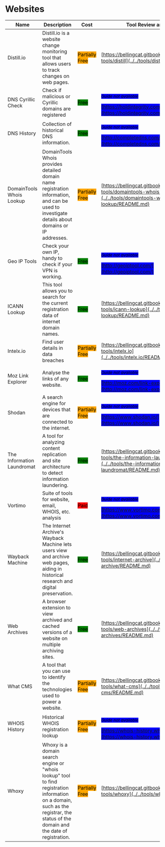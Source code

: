 # Websites

| Name | Description | Cost | Tool Review and Guide |
| --- | --- | --- | --- |
| Distill.io | Distill.io is a website change monitoring tool that allows users to track changes on web pages. | <mark style="background-color:orange;">Partially Free</mark> | [https://bellingcat.gitbook.io/toolkit/more/all-tools/distill](../../tools/distill/README.md) |
| DNS Cyrillic Check | Check if malicious or Cyrillic domains are registered | <mark style="background-color:green;">Free</mark> | <p><sub><em><mark style="background-color:blue;">Guide not available</mark></em></sub></p><mark style="background-color:blue;"> [https://holdintegrity.com/checker](https://holdintegrity.com/checker) </mark> |
| DNS History | Collection of historical DNS information. | <mark style="background-color:green;">Free</mark> | <p><sub><em><mark style="background-color:blue;">Guide not available</mark></em></sub></p><mark style="background-color:blue;"> [http://completedns.com/](http://completedns.com/) </mark> |
| DomainTools Whois Lookup | DomainTools Whois provides detailed domain name registration information, and can be used to investigate details about domains or IP addresses. | <mark style="background-color:orange;">Partially Free</mark> | [https://bellingcat.gitbook.io/toolkit/more/all-tools/domaintools-whois-lookup](../../tools/domaintools-whois-lookup/README.md) |
| Geo IP Tools | Check your own IP, handy to check if your VPN is working. | <mark style="background-color:green;">Free</mark> | <p><sub><em><mark style="background-color:blue;">Guide not available</mark></em></sub></p><mark style="background-color:blue;"> [http://geoiptool.com/](http://geoiptool.com/) </mark> |
| ICANN Lookup | This tool allows you to search for the current registration data of internet domain names. | <mark style="background-color:green;">Free</mark> | [https://bellingcat.gitbook.io/toolkit/more/all-tools/icann-lookup](../../tools/icann-lookup/README.md) |
| Intelx.io | Find user details in data breaches | <mark style="background-color:orange;">Partially Free</mark> | [https://bellingcat.gitbook.io/toolkit/more/all-tools/intelx.io](../../tools/intelx.io/README.md) |
| Moz Link Explorer | Analyse the links of any website. | <mark style="background-color:green;">Free</mark> | <p><sub><em><mark style="background-color:blue;">Guide not available</mark></em></sub></p><mark style="background-color:blue;"> [http://moz.com/link-explorer](http://moz.com/link-explorer) </mark> |
| Shodan | A search engine for devices that are connected to the internet. | <mark style="background-color:orange;">Partially Free</mark> | <p><sub><em><mark style="background-color:blue;">Guide not available</mark></em></sub></p><mark style="background-color:blue;"> [https://www.shodan.io/](https://www.shodan.io/) </mark> |
| The Information Laundromat | A tool for analyzing content replication and site architecture to detect information laundering. | <mark style="background-color:green;">Free</mark> | [https://bellingcat.gitbook.io/toolkit/more/all-tools/the-information-laundromat](../../tools/the-information-laundromat/README.md) |
| Vortimo | Suite of tools for website, email, WHOIS, etc. analysis | <mark style="background-color:red;">Paid</mark> | <p><sub><em><mark style="background-color:blue;">Guide not available</mark></em></sub></p><mark style="background-color:blue;"> [https://www.vortimo.com/](https://www.vortimo.com/) </mark> |
| Wayback Machine | The Internet Archive's Wayback Machine lets users view and archive web pages, aiding in historical research and digital preservation. | <mark style="background-color:green;">Free</mark> | [https://bellingcat.gitbook.io/toolkit/more/all-tools/internet-archive](../../tools/internet-archive/README.md) |
| Web Archives | A browser extension to view archived and cached versions of a website on multiple archiving sites. | <mark style="background-color:green;">Free</mark> | [https://bellingcat.gitbook.io/toolkit/more/all-tools/web-archives](../../tools/web-archives/README.md) |
| What CMS | A tool that you can use to identify the technologies used to power a website. | <mark style="background-color:orange;">Partially Free</mark> | [https://bellingcat.gitbook.io/toolkit/more/all-tools/what-cms](../../tools/what-cms/README.md) |
| WHOIS History | Historical WHOIS registration lookup | <mark style="background-color:orange;">Partially Free</mark> | <p><sub><em><mark style="background-color:blue;">Guide not available</mark></em></sub></p><mark style="background-color:blue;"> [https://whois-history.whoisxmlapi.com/](https://whois-history.whoisxmlapi.com/) </mark> |
| Whoxy | Whoxy is a domain search engine or "whois lookup" tool to find registration information on a domain, such as the registrar, the status of the domain and the date of registration. | <mark style="background-color:orange;">Partially Free</mark> | [https://bellingcat.gitbook.io/toolkit/more/all-tools/whoxy](../../tools/whoxy/README.md) |